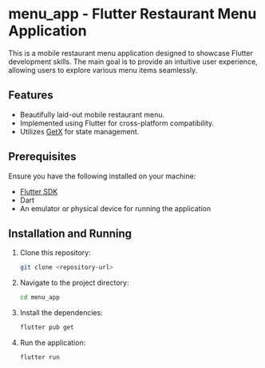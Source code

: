 # menu_app - Flutter Restaurant Menu Application

This is a mobile restaurant menu application designed to showcase Flutter development skills. The main goal is to provide an intuitive user experience, allowing users to explore various menu items seamlessly.

## Features

- Beautifully laid-out mobile restaurant menu.
- Implemented using Flutter for cross-platform compatibility.
- Utilizes [GetX](https://pub.dev/packages/get) for state management.

## Prerequisites

Ensure you have the following installed on your machine:

- [Flutter SDK](https://flutter.dev/docs/get-started/install)
- Dart
- An emulator or physical device for running the application

## Installation and Running

1. Clone this repository:

    ```bash
    git clone <repository-url>
    ```

2. Navigate to the project directory:

    ```bash
    cd menu_app
    ```

3. Install the dependencies:

    ```bash
    flutter pub get
    ```

4. Run the application:

    ```bash
    flutter run
    ```
